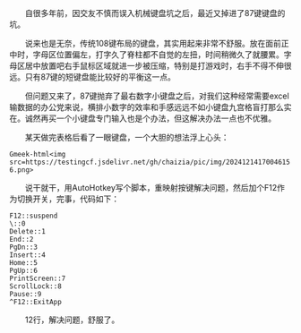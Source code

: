 &emsp;&emsp;自很多年前，因交友不慎而误入机械键盘坑之后，最近又掉进了87键键盘的坑。

&emsp;&emsp;说来也是无奈，传统108键布局的键盘，其实用起来非常不舒服。放在面前正中时，字母区位置偏左，打字久了脊柱都不自觉的左扭，时间稍微久了就腰累。字母区居中放置吧右手鼠标区域就进一步被压缩，特别是打游戏时，右手不得不伸很远。只有87键的短键盘能比较好的平衡这一点。

&emsp;&emsp;但问题又来了，87键抛弃了最右数字小键盘之后，对我们这种经常需要excel输数据的办公党来说，横排小数字的效率和手感远远不如小键盘九宫格盲打那么实在。诚然再买一个小键盘专门输入也是个办法，但这解决办法一点也不优雅。

&emsp;&emsp;某天做完表格后看了一眼键盘，一个大胆的想法浮上心头：

`Gmeek-html<img src=https://testingcf.jsdelivr.net/gh/chaizia/pic/img/20241214170046156.png>`

&emsp;&emsp;说干就干，用AutoHotkey写个脚本，重映射按键解决问题，然后加个F12作为切换开关，完事，代码如下：

```
F12::suspend
\::0
Delete::1
End::2
PgDn::3
Insert::4
Home::5
PgUp::6
PrintScreen::7
ScrollLock::8
Pause::9
^F12::ExitApp
```

&emsp;&emsp;12行，解决问题，舒服了。

<!-- ##{"timestamp":1676687136}## -->